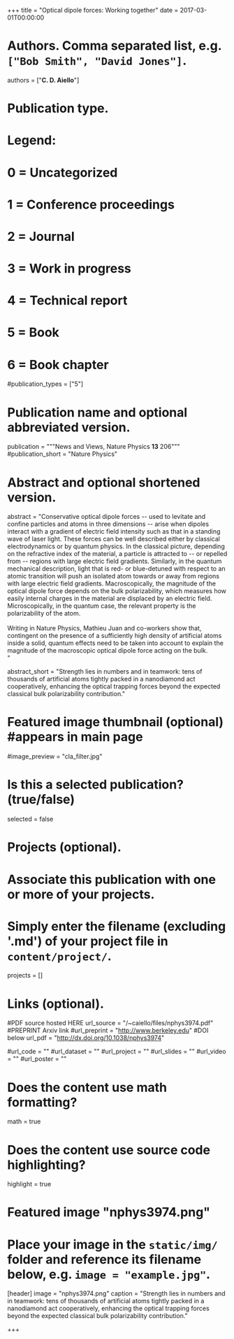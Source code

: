+++
title = "Optical dipole forces: Working together"
date = 2017-03-01T00:00:00

# Authors. Comma separated list, e.g. `["Bob Smith", "David Jones"]`.
authors = ["**C. D. Aiello**"]

# Publication type.
# Legend:
# 0 = Uncategorized
# 1 = Conference proceedings
# 2 = Journal
# 3 = Work in progress
# 4 = Technical report
# 5 = Book
# 6 = Book chapter
#publication_types = ["5"]

# Publication name and optional abbreviated version.
publication = """News and Views, Nature Physics <b>13</b> 206"""
#publication_short = "Nature Physics"

# Abstract and optional shortened version.
abstract = "Conservative optical dipole forces -- used to levitate and confine particles and atoms in three dimensions -- arise when dipoles interact with a gradient of electric field intensity such as that in a standing wave of laser light. These forces can be well described either by classical electrodynamics or by quantum physics. In the classical picture, depending on the refractive index of the material, a particle is attracted to -- or repelled from -- regions with large electric field gradients. Similarly, in the quantum mechanical description, light that is red- or blue-detuned with respect to an atomic transition will push an isolated atom towards or away from regions with large electric field gradients. Macroscopically, the magnitude of the optical dipole force depends on the bulk polarizability, which measures how easily internal charges in the material are displaced by an electric field. Microscopically, in the quantum case, the relevant property is the polarizability of the atom. </br> </br> Writing in Nature Physics, Mathieu Juan and co-workers show that, contingent on the presence of a sufficiently high density of artificial atoms inside a solid, quantum effects need to be taken into account to explain the magnitude of the macroscopic optical dipole force acting on the bulk. </br>"

abstract_short = "Strength lies in numbers and in teamwork: tens of thousands of artificial atoms tightly packed in a nanodiamond act cooperatively, enhancing the optical trapping forces beyond the expected classical bulk polarizability contribution."

# Featured image thumbnail (optional) #appears in main page
#image_preview = "cla_filter.jpg"

# Is this a selected publication? (true/false)
selected = false

# Projects (optional).
#   Associate this publication with one or more of your projects.
#   Simply enter the filename (excluding '.md') of your project file in `content/project/`.
projects = []

# Links (optional).
#PDF source hosted HERE
url_source = "/~caiello/files/nphys3974.pdf"
#PREPRINT Arxiv link
#url_preprint = "http://www.berkeley.edu"
#DOI below
url_pdf = "http://dx.doi.org/10.1038/nphys3974"

#url_code = ""
#url_dataset = ""
#url_project = ""
#url_slides = ""
#url_video = ""
#url_poster = ""

# Does the content use math formatting?
math = true

# Does the content use source code highlighting?
highlight = true

# Featured image "nphys3974.png"
# Place your image in the `static/img/` folder and reference its filename below, e.g. `image = "example.jpg"`.
[header]
image = "nphys3974.png"
caption = "Strength lies in numbers and in teamwork: tens of thousands of artificial atoms tightly packed in a nanodiamond act cooperatively, enhancing the optical trapping forces beyond the expected classical bulk polarizability contribution."

+++

